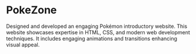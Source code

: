 # PokeZone
Designed and developed an engaging Pokémon introductory website.
This website showcases expertise in HTML, CSS, and modern web development techniques.
It includes engaging animations and transitions enhancing visual appeal.
